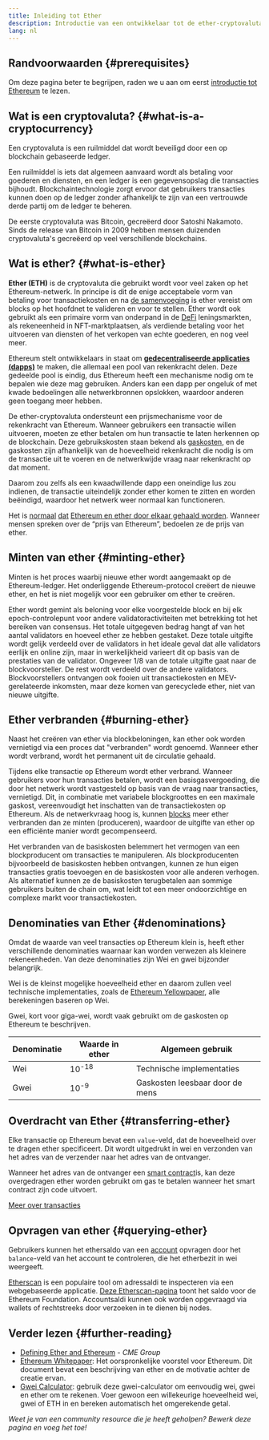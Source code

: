 ```yaml
---
title: Inleiding tot Ether
description: Introductie van een ontwikkelaar tot de ether-cryptovaluta.
lang: nl
---
```


## Randvoorwaarden {#prerequisites}

Om deze pagina beter te begrijpen, raden we u aan om eerst [introductie tot Ethereum](/developers/docs/intro-to-ethereum/) te lezen.

## Wat is een cryptovaluta? {#what-is-a-cryptocurrency}

Een cryptovaluta is een ruilmiddel dat wordt beveiligd door een op blockchain gebaseerde ledger.

Een ruilmiddel is iets dat algemeen aanvaard wordt als betaling voor goederen en diensten, en een ledger is een gegevensopslag die transacties bijhoudt. Blockchaintechnologie zorgt ervoor dat gebruikers transacties kunnen doen op de ledger zonder afhankelijk te zijn van een vertrouwde derde partij om de ledger te beheren.

De eerste cryptovaluta was Bitcoin, gecreëerd door Satoshi Nakamoto. Sinds de release van Bitcoin in 2009 hebben mensen duizenden cryptovaluta's gecreëerd op veel verschillende blockchains.

## Wat is ether? {#what-is-ether}

**Ether (ETH)** is de cryptovaluta die gebruikt wordt voor veel zaken op het Ethereum-netwerk. In principe is dit de enige acceptabele vorm van betaling voor transactiekosten en na [de samenvoeging](/roadmap/merge) is ether vereist om blocks op het hoofdnet te valideren en voor te stellen. Ether wordt ook gebruikt als een primaire vorm van onderpand in de [DeFi](/defi) leningsmarkten, als rekeneenheid in NFT-marktplaatsen, als verdiende betaling voor het uitvoeren van diensten of het verkopen van echte goederen, en nog veel meer.

Ethereum stelt ontwikkelaars in staat om [**gedecentraliseerde applicaties (dapps)**](/developers/docs/dapps) te maken, die allemaal een pool van rekenkracht delen. Deze gedeelde pool is eindig, dus Ethereum heeft een mechanisme nodig om te bepalen wie deze mag gebruiken. Anders kan een dapp per ongeluk of met kwade bedoelingen alle netwerkbronnen opslokken, waardoor anderen geen toegang meer hebben.

De ether-cryptovaluta ondersteunt een prijsmechanisme voor de rekenkracht van Ethereum. Wanneer gebruikers een transactie willen uitvoeren, moeten ze ether betalen om hun transactie te laten herkennen op de blockchain. Deze gebruikskosten staan bekend als [gaskosten](/developers/docs/gas/), en de gaskosten zijn afhankelijk van de hoeveelheid rekenkracht die nodig is om de transactie uit te voeren en de netwerkwijde vraag naar rekenkracht op dat moment.

Daarom zou zelfs als een kwaadwillende dapp een oneindige lus zou indienen, de transactie uiteindelijk zonder ether komen te zitten en worden beëindigd, waardoor het netwerk weer normaal kan functioneren.

Het is [normaal](https://www.reuters.com/article/us-crypto-currencies-lending-insight-idUSKBN25M0GP#:~:text=price%20of%20ethereum) [dat](https://abcnews.go.com/Business/bitcoin-slumps-week-low-amid-renewed-worries-chinese/story?id=78399845#:~:text=cryptocurrencies%20including%20ethereum) [Ethereum en ether door elkaar gehaald worden](https://www.cnn.com/2021/03/14/tech/nft-art-buying/index.html#:~:text=price%20of%20ethereum). Wanneer mensen spreken over de “prijs van Ethereum”, bedoelen ze de prijs van ether.

## Minten van ether {#minting-ether}

Minten is het proces waarbij nieuwe ether wordt aangemaakt op de Ethereum-ledger. Het onderliggende Ethereum-protocol creëert de nieuwe ether, en het is niet mogelijk voor een gebruiker om ether te creëren.

Ether wordt gemint als beloning voor elke voorgestelde block en bij elk epoch-controlepunt voor andere validatoractiviteiten met betrekking tot het bereiken van consensus. Het totale uitgegeven bedrag hangt af van het aantal validators en hoeveel ether ze hebben gestaket. Deze totale uitgifte wordt gelijk verdeeld over de validators in het ideale geval dat alle validators eerlijk en online zijn, maar in werkelijkheid varieert dit op basis van de prestaties van de validator. Ongeveer 1/8 van de totale uitgifte gaat naar de blockvoorsteller. De rest wordt verdeeld over de andere validators. Blockvoorstellers ontvangen ook fooien uit transactiekosten en MEV-gerelateerde inkomsten, maar deze komen van gerecyclede ether, niet van nieuwe uitgifte.

## Ether verbranden {#burning-ether}

Naast het creëren van ether via blockbeloningen, kan ether ook worden vernietigd via een proces dat "verbranden" wordt genoemd. Wanneer ether wordt verbrand, wordt het permanent uit de circulatie gehaald.

Tijdens elke transactie op Ethereum wordt ether verbrand. Wanneer gebruikers voor hun transacties betalen, wordt een basisgasvergoeding, die door het netwerk wordt vastgesteld op basis van de vraag naar transacties, vernietigd. Dit, in combinatie met variabele blockgroottes en een maximale gaskost, vereenvoudigt het inschatten van de transactiekosten op Ethereum. Als de netwerkvraag hoog is, kunnen [blocks](https://etherscan.io/block/12965263) meer ether verbranden dan ze minten (produceren), waardoor de uitgifte van ether op een efficiënte manier wordt gecompenseerd.

Het verbranden van de basiskosten belemmert het vermogen van een blockproducent om transacties te manipuleren. Als blockproducenten bijvoorbeeld de basiskosten hebben ontvangen, kunnen ze hun eigen transacties gratis toevoegen en de basiskosten voor alle anderen verhogen. Als alternatief kunnen ze de basiskosten terugbetalen aan sommige gebruikers buiten de chain om, wat leidt tot een meer ondoorzichtige en complexe markt voor transactiekosten.

## Denominaties van Ether {#denominations}

Omdat de waarde van veel transacties op Ethereum klein is, heeft ether verschillende denominaties waarnaar kan worden verwezen als kleinere rekeneenheden. Van deze denominaties zijn Wei en gwei bijzonder belangrijk.

Wei is de kleinst mogelijke hoeveelheid ether en daarom zullen veel technische implementaties, zoals de [Ethereum Yellowpaper](https://ethereum.github.io/yellowpaper/paper.pdf), alle berekeningen baseren op Wei.

Gwei, kort voor giga-wei, wordt vaak gebruikt om de gaskosten op Ethereum te beschrijven.

| Denominatie | Waarde in ether  | Algemeen gebruik                |
| ----------- | ---------------- | ------------------------------- |
| Wei         | 10<sup>-18</sup> | Technische implementaties       |
| Gwei        | 10<sup>-9</sup>  | Gaskosten leesbaar door de mens |

## Overdracht van Ether {#transferring-ether}

Elke transactie op Ethereum bevat een `value`-veld, dat de hoeveelheid over te dragen ether specificeert. Dit wordt uitgedrukt in wei en verzonden van het adres van de verzender naar het adres van de ontvanger.

Wanneer het adres van de ontvanger een [smart contract](/developers/docs/smart-contracts/)is, kan deze overgedragen ether worden gebruikt om gas te betalen wanneer het smart contract zijn code uitvoert.

[Meer over transacties](/developers/docs/transactions/)

## Opvragen van ether {#querying-ether}

Gebruikers kunnen het ethersaldo van een [account](/developers/docs/accounts/) opvragen door het `balance`-veld van het account te controleren, die het etherbezit in wei weergeeft.

[Etherscan](https://etherscan.io) is een populaire tool om adressaldi te inspecteren via een webgebaseerde applicatie. [Deze Etherscan-pagina](https://etherscan.io/address/0xde0b295669a9fd93d5f28d9ec85e40f4cb697bae) toont het saldo voor de Ethereum Foundation. Accountsaldi kunnen ook worden opgevraagd via wallets of rechtstreeks door verzoeken in te dienen bij nodes.

## Verder lezen {#further-reading}

- [Defining Ether and Ethereum](https://www.cmegroup.com/education/courses/introduction-to-ether/defining-ether-and-ethereum.html) - _CME Group_
- [Ethereum Whitepaper](/whitepaper/): Het oorspronkelijke voorstel voor Ethereum. Dit document bevat een beschrijving van ether en de motivatie achter de creatie ervan.
- [Gwei Calculator](https://www.alchemy.com/gwei-calculator): gebruik deze gwei-calculator om eenvoudig wei, gwei en ether om te rekenen. Voer gewoon een willekeurige hoeveelheid wei, gwei of ETH in en bereken automatisch het omgerekende getal.

_Weet je van een community resource die je heeft geholpen? Bewerk deze pagina en voeg het toe!_
